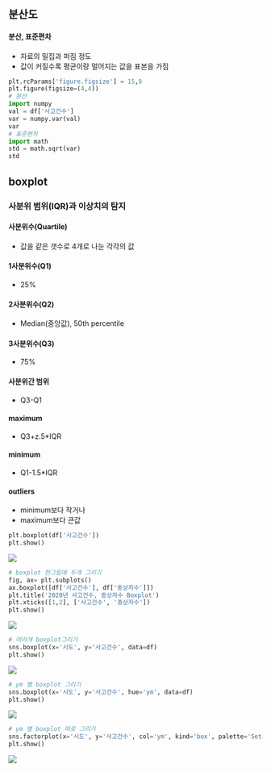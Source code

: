 ## 분산도
#### 분산, 표준편차
- 자료의 밀집과 퍼짐 정도
- 값이 커질수록 평균이랑 멀어지는 값을 표본을 가짐

>
```python
plt.rcParams['figure.figsize'] = 15,8
plt.figure(figsize=(4,4))
# 분산
import numpy
val = df['사고건수']
var = numpy.var(val)
var
# 표준편차
import math
std = math.sqrt(var)
std
```

## boxplot
### 사분위 범위(IQR)과 이상치의 탐지
#### 사분위수(Quartile)
- 값을 같은 갯수로 4개로 나눈 각각의 값

#### 1사분위수(Q1)
- 25%

#### 2사분위수(Q2)
- Median(중앙값), 50th percentile

#### 3사분위수(Q3)
- 75%

#### 사분위간 범위
- Q3-Q1

#### maximum
- Q3+z.5*IQR

#### minimum
- Q1-1.5*IQR

#### outliers
- minimum보다 작거나
- maximum보다 큰값

>
```python
plt.boxplot(df['사고건수'])
plt.show()
```

![](https://velog.velcdn.com/images/dhtkddbs01/post/d86e864f-129f-46ad-b55b-b6d86ec033d0/image.png)


>
```python
# boxplot 한그림에 두개 그리기
fig, ax= plt.subplots()
ax.boxplot([df['사고건수'], df['중상자수']])
plt.title('2020년 사고건수, 중상자수 Boxplot')
plt.xticks([1,2], ['사고건수', '중상자수'])
plt.show()
```

![](https://velog.velcdn.com/images/dhtkddbs01/post/c8cf69c2-6a44-4aa5-b141-17c5a1a12bef/image.png)

>
```python
# 여러개 boxplot그리기
sns.boxplot(x='시도', y='사고건수', data=df)
plt.show()
```

![](https://velog.velcdn.com/images/dhtkddbs01/post/cb645737-b039-43b7-9752-bcfbb644e77d/image.png)

>
```python
# ym 별 boxplot 그리기
sns.boxplot(x='시도', y='사고건수', hue='ym', data=df)
plt.show()
```

![](https://velog.velcdn.com/images/dhtkddbs01/post/fb42eeb8-9bdf-4279-a794-ad498f801278/image.png)

>
```python
# ym 별 boxplot 따로 그리기
sns.factorplot(x='시도', y='사고건수', col='ym', kind='box', palette='Set3', data=df)
plt.show()
```

![](https://velog.velcdn.com/images/dhtkddbs01/post/78794867-74dc-4eb9-8f86-7c556e61a786/image.png)

